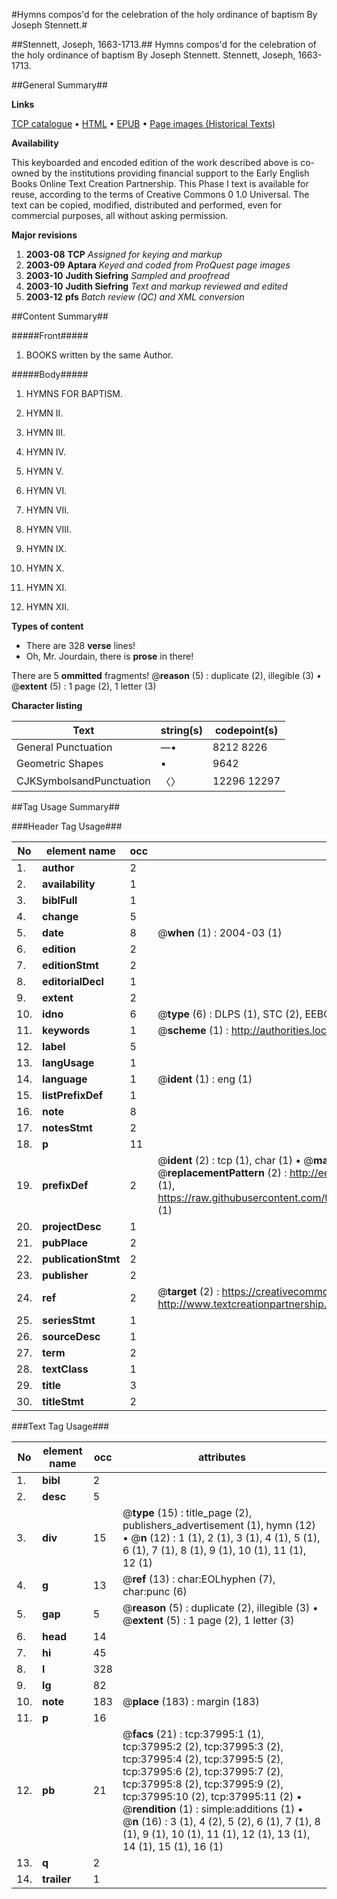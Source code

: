 #Hymns compos'd for the celebration of the holy ordinance of baptism By Joseph Stennett.#

##Stennett, Joseph, 1663-1713.##
Hymns compos'd for the celebration of the holy ordinance of baptism By Joseph Stennett.
Stennett, Joseph, 1663-1713.

##General Summary##

**Links**

[TCP catalogue](http://www.ota.ox.ac.uk/tcp/)  • 
[HTML](http://tei.it.ox.ac.uk/tcp/Texts-HTML/free/A61/A61410.html)  • 
[EPUB](http://tei.it.ox.ac.uk/tcp/Texts-EPUB/free/A61/A61410.epub) • 
[Page images (Historical Texts)](https://data.historicaltexts.jisc.ac.uk/view?pubId=eebo-99833518e&pageId=eebo-99833518e-37995-1)

**Availability**

This keyboarded and encoded edition of the
	       work described above is co-owned by the institutions
	       providing financial support to the Early English Books
	       Online Text Creation Partnership. This Phase I text is
	       available for reuse, according to the terms of Creative
	       Commons 0 1.0 Universal. The text can be copied,
	       modified, distributed and performed, even for
	       commercial purposes, all without asking permission.

**Major revisions**

1. __2003-08__ __TCP__ *Assigned for keying and markup*
1. __2003-09__ __Aptara__ *Keyed and coded from ProQuest page images*
1. __2003-10__ __Judith Siefring__ *Sampled and proofread*
1. __2003-10__ __Judith Siefring__ *Text and markup reviewed and edited*
1. __2003-12__ __pfs__ *Batch review (QC) and XML conversion*

##Content Summary##

#####Front#####

1. BOOKS written by the same
Author.

#####Body#####

1. HYMNS
FOR
BAPTISM.

1. HYMN II.

1. HYMN III.

1. HYMN IV.

1. HYMN V.

1. HYMN VI.

1. HYMN VII.

1. HYMN VIII.

1. HYMN IX.

1. HYMN X.

1. HYMN XI.

1. HYMN XII.

**Types of content**

  * There are 328 **verse** lines!
  * Oh, Mr. Jourdain, there is **prose** in there!

There are 5 **ommitted** fragments! 
 @__reason__ (5) : duplicate (2), illegible (3)  •  @__extent__ (5) : 1 page (2), 1 letter (3)

**Character listing**


|Text|string(s)|codepoint(s)|
|---|---|---|
|General Punctuation|—•|8212 8226|
|Geometric Shapes|▪|9642|
|CJKSymbolsandPunctuation|〈〉|12296 12297|

##Tag Usage Summary##

###Header Tag Usage###

|No|element name|occ|attributes|
|---|---|---|---|
|1.|__author__|2||
|2.|__availability__|1||
|3.|__biblFull__|1||
|4.|__change__|5||
|5.|__date__|8| @__when__ (1) : 2004-03 (1)|
|6.|__edition__|2||
|7.|__editionStmt__|2||
|8.|__editorialDecl__|1||
|9.|__extent__|2||
|10.|__idno__|6| @__type__ (6) : DLPS (1), STC (2), EEBO-CITATION (1), PROQUEST (1), VID (1)|
|11.|__keywords__|1| @__scheme__ (1) : http://authorities.loc.gov/ (1)|
|12.|__label__|5||
|13.|__langUsage__|1||
|14.|__language__|1| @__ident__ (1) : eng (1)|
|15.|__listPrefixDef__|1||
|16.|__note__|8||
|17.|__notesStmt__|2||
|18.|__p__|11||
|19.|__prefixDef__|2| @__ident__ (2) : tcp (1), char (1)  •  @__matchPattern__ (2) : ([0-9\-]+):([0-9IVX]+) (1), (.+) (1)  •  @__replacementPattern__ (2) : http://eebo.chadwyck.com/downloadtiff?vid=$1&page=$2 (1), https://raw.githubusercontent.com/textcreationpartnership/Texts/master/tcpchars.xml#$1 (1)|
|20.|__projectDesc__|1||
|21.|__pubPlace__|2||
|22.|__publicationStmt__|2||
|23.|__publisher__|2||
|24.|__ref__|2| @__target__ (2) : https://creativecommons.org/publicdomain/zero/1.0/ (1), http://www.textcreationpartnership.org/docs/. (1)|
|25.|__seriesStmt__|1||
|26.|__sourceDesc__|1||
|27.|__term__|2||
|28.|__textClass__|1||
|29.|__title__|3||
|30.|__titleStmt__|2||


###Text Tag Usage###

|No|element name|occ|attributes|
|---|---|---|---|
|1.|__bibl__|2||
|2.|__desc__|5||
|3.|__div__|15| @__type__ (15) : title_page (2), publishers_advertisement (1), hymn (12)  •  @__n__ (12) : 1 (1), 2 (1), 3 (1), 4 (1), 5 (1), 6 (1), 7 (1), 8 (1), 9 (1), 10 (1), 11 (1), 12 (1)|
|4.|__g__|13| @__ref__ (13) : char:EOLhyphen (7), char:punc (6)|
|5.|__gap__|5| @__reason__ (5) : duplicate (2), illegible (3)  •  @__extent__ (5) : 1 page (2), 1 letter (3)|
|6.|__head__|14||
|7.|__hi__|45||
|8.|__l__|328||
|9.|__lg__|82||
|10.|__note__|183| @__place__ (183) : margin (183)|
|11.|__p__|16||
|12.|__pb__|21| @__facs__ (21) : tcp:37995:1 (1), tcp:37995:2 (2), tcp:37995:3 (2), tcp:37995:4 (2), tcp:37995:5 (2), tcp:37995:6 (2), tcp:37995:7 (2), tcp:37995:8 (2), tcp:37995:9 (2), tcp:37995:10 (2), tcp:37995:11 (2)  •  @__rendition__ (1) : simple:additions (1)  •  @__n__ (16) : 3 (1), 4 (2), 5 (2), 6 (1), 7 (1), 8 (1), 9 (1), 10 (1), 11 (1), 12 (1), 13 (1), 14 (1), 15 (1), 16 (1)|
|13.|__q__|2||
|14.|__trailer__|1||
